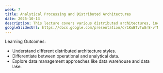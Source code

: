 ```yaml
---
week: 7
title: Analytical Processing and Distributed Architectures
date: 2025-10-13
description: This lecture covers various distributed architectures, including pipeline, broker, and mediator topologies, and their application in report generation and AI. It also differentiates between operational and analytical data, discussing data warehousing, data lakes, and data mesh approaches.
googleSlidesUrl: https://docs.google.com/presentation/d/1KuBTvTw8r8-vTMs-r6gBDYe_eGZVfMSxBUbXp0vHktQ/
---
```


Learning Outcomes:
- Understand different distributed architecture styles.
- Differentiate between operational and analytical data.
- Explore data management approaches like data warehouse and data lake.